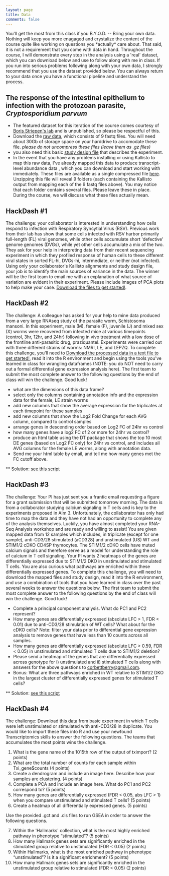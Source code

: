 ```yaml
---
layout: page
title: Data
comments: false
---
```


<p class="message">
You'll get the most from this class if you B.Y.O.D. -- Bring your own data.  Nothing will keep you more enagaged and crystalize the content of the course quite like working on questions you *actually* care about.  That said, it is not a requirement that you come with data in hand.  Throughout the course, I will demonstrate every step in the analysis using a 'real' dataset, which you can download below and use to follow along with me in class.  If you run into serious problems following along with your own data, I strongly recommend that you use the dataset provided below.  You can always return to your data once you have a functional pipeline and understand the process.  
</p>

## The response of the intestinal epithelium to infection with the protozoan parasite, *Cryptosporidium parvum*
* The featured dataset for this iteration of the course comes courtesy of [Boris Striepen's lab](http://cellbio.uga.edu/directory/faculty/boris-striepen) and is unpublished, so please be respectful of this.  
* Download the [raw data](https://drive.google.com/drive/folders/0B-uUeUVY3YYUOVNGeDZvTXg1Q1U?usp=sharing), which consists of 9 fastq files.  You will need about 30Gb of storage space on your harddrive to accomodate these file.  *please do not uncompress these files (leave them as .gz files)*
* you also need this basic [study design file](http://DIYtranscriptomics.github.io/Software/files/Crypto_studyDesign.txt) that describes the experiment.
* In the event that you have any problems installing or using Kallisto to map this raw data, I've already mapped this data to produce transcript-level abundance data , which you can download and start working with immediately.  These files are available as a single compressed file [here](https://drive.google.com/drive/folders/0B-uUeUVY3YYUdHBidl9CTVR2N2M?usp=sharing).  Unzipping this file will reveal 9 folders (each containing the Kallisto output from mapping each of the 9 fastq files above).  You may notice that each folder contains several files.  Please leave these in place.  During the course, we will discuss what these files actually mean.

## HackDash #1
The challenge: your collaborator is interested in understanding how cells respond to infection with Respiratory Syncytial Virus (RSV).  Previous work from their lab has show that some cells infected with RSV harbor primarily full-length (FL) viral genomes, while other cells accumulate short 'defective' genome genomes (DVGs), while yet other cells accumulate a mix of the two.  They ask for your help in interpreting data from their recent sequencing experiment in which they profiled response of human cells to these different viral states in sorted FL-hi, DVGs-hi, intermediate, or neither (not infected).  Using only your collaborator's Kallisto alignments and study design file, your job is to identify the main sources of variance in the data.  The winner will be the first team to email me with an explanation of what source of variation are evident in their experiment. Please include images of PCA plots to help make your case.  [Download the files to get started!](https://drive.google.com/file/d/0B-uUeUVY3YYUSTl6ZmZfcElid28/view?usp=sharing).

## HackDash #2
The challenge: A colleague has asked for your help to mine data produced from a very large RNAseq study of the parasitc worm, Schistosoma mansoni.  In this experiment, male (M), female (F), juvenile (J) and mixed sex (X) worms were recovered from infected mice at various timepoints (control, 3hr, 12hr, and 24hr) following in vivo treatment with a low dose of the frontline anti-parasitic drug, praziquantel.  Experiments were carried out with three different strains of worms: NMRI, LE, and LEPZQ.  To complete this challenge, you'll need to [Download the processed data in a text file to get started!](http://DIYtranscriptomics.github.io/Data/files/data.unfiltered.txt), read it into the R environment and begin using the tools you've learned in class for wrangling dataframes (NOTE: you do NOT need to carry out a formal differential gene expression analysis here).  The first team to submit the most complete answer to the following questions by the end of class will win the challenge.  Good luck! 

* what are the dimensions of this data frame?
* select only the columns containing annotation info and the expression data for the female, LE strain worms
* add new columns that show the average expression for the triplicates at each timepoint for these samples
* add new columns that show the Log2 Fold Change for each AVG column, compared to control samples
* arrange genes in descending order based on Log2 FC of 24hr vs control
* how many genes have a log2 FC of 2 or more for 24hr vs control?
* produce an html table using the DT package that shows the top 10 most DE genes (based on Log2 FC only) for 24hr vs control, and includes all AVG columns for the female LE worms, along with annotation data.  
* Send me your html table by email, and tell me how many genes met the FC cutoff above.

** Solution: [see this script](http://DIYtranscriptomics.github.io/Data/files/hackdash2_solution.R)


## HackDash #3
The challenge: Your PI has just sent you a frantic email requesting a figure for a grant submission that will be submitted tomorrow morning. The data is from a collaborator studying calcium signaling in T cells and is key to the experiments proposed in Aim 3. Unfortunately, the collaborator has only had time to map the data and they have not had an opportunity to complete any of the analysis themselves. Luckily, you have almost completed your RNA-Seq Analysis workshop and are ready and willing to assist! You are given mapped data from 12 samples which includes, in triplicate (except for one sample), anti-CD3/28 stimulated (aCD328) and unstimulated (US) WT and STIM1/2 cDKO CD4SP thymocytes. The STIM1/2 cDKO cells have muted calcium signals and therefore serve as a model for understanding the role of calcium in T cell signaling. Your PI wants 2 heatmaps of the genes are differentially expressed due to STIM1/2 DKO in unstimulated and stimulated T cells. You are also curious what pathways are enriched within these differentially expressed genes. To complete this challenge, you will need to download the mapped files and study design, read it into the R environment, and use a combination of tools that you have learned in class over the past several weeks to answer the questions below. The first team to submit the most complete answer to the following questions by the end of class will win the challenge. Good luck!

* Complete a principal component analysis. What do PC1 and PC2 represent?
* How many genes are differentially expressed (absolute LFC > 1, FDR < 0.01) due to anti-CD3/28 stimulation of WT cells? What about for the cDKO cells? Note: filter your data prior to differential gene expression analysis to remove genes that have less than 10 counts across all samples.
* How many genes are differentially expressed (absolute LFC > 0.59, FDR < 0.05) in unstimulated and stimulated T cells due to STIM1/2 deletion?
* Please send a heatmap of the genes that are differentially expressed across genotype for i) unstimulated and ii) stimulated T cells along with answers for the above questions to corbettberry@gmail.com.
* Bonus: What are three pathways enriched in WT relative to STIM1/2 DKO in the largest cluster of differentially expressed genes for stimulated T cells?


** Solution: [see this script](http://DIYtranscriptomics.github.io/Data/files/hackdash3_solution.R)


## HackDash #4
The challenge: Download [this data](https://drive.google.com/file/d/0B-uUeUVY3YYUdTZ2bTJCZ3VyNWs/view?usp=sharing) from basic experiment in which T cells were left unstimulated or stimulated with anti-CD3/28 in duplicate. You would like to import these files into R and use your newfound Transcriptomics skills to answer the following questions.  The teams that accumulates the most points wins the challenge.

1.	What is the gene name of the 1015th row of the output of tximport? (2 points)
2.	What are the total number of counts for each sample within Txi_gene$counts (4 points)
3.	Create a dendrogram and include an image here. Describe how your samples are clustering. (4 points)
4.	Complete a PCA and include an image here. What do PC1 and PC2 correspond to? (5 points)
5.	How many genes are differentially expressed (FDR < 0.05, abs LFC > 1) when you compare unstimulated and stimulated T cells? (5 points)
6.	Create a heatmap of all differentially expressed genes. (5 points)

Use the provided .gct and .cls files to run GSEA in order to answer the following questions.

7.	Within the 'Hallmarks' collection, what is the most highly enriched pathway in phenotype “stimulated”? (5 points)
8.	How many Hallmark genes sets are significantly enriched in the stimulated group relative to unstimulated (FDR < 0.05) (2 points)
9.	Within Hallmarks, what is the most enriched pathway in phenotype “unstimulated”? Is it a significant enrichment? (5 points)
10.	How many Hallmark genes sets are significantly enriched in the unstimulated group relative to stimulated (FDR < 0.05) (2 points)
